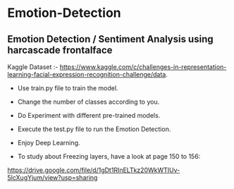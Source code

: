 # Emotion-Detection
## Emotion Detection / Sentiment Analysis using harcascade frontalface

Kaggle Dataset :- https://www.kaggle.com/c/challenges-in-representation-learning-facial-expression-recognition-challenge/data.

* Use train.py file to train the model.

* Change the number of classes according to you.

* Do Experiment with different pre-trained models.

* Execute the test.py file to run the Emotion Detection.

* Enjoy Deep Learning.

* To study about Freezing layers, have a look at page 150 to 156:

https://drive.google.com/file/d/1gDt1RInELTkz20WkWTIUv-5lcXugYjum/view?usp=sharing

